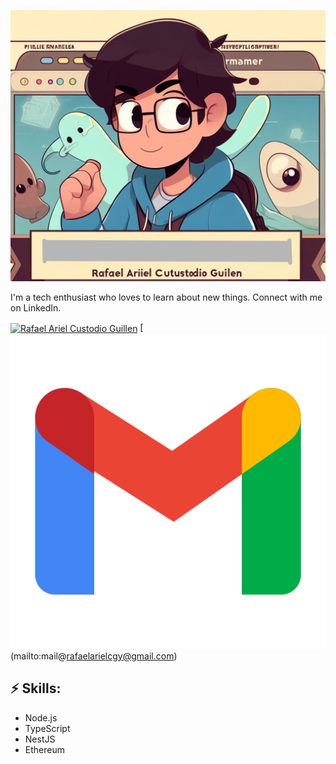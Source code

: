 
![Header image](https://raw.githubusercontent.com/0-0Rafael/0-0Rafael/master/Assets/_6757f14f-f113-4786-8783-71584068c627.jpg)
<!-- You can create your own header images using Canva, it has a lot of templates. If you do, use the following link https://www.canva.com/join/celeriac-tread-jellyfish -->
I'm a tech enthusiast who loves to learn about new things. Connect with me on LinkedIn.


<a href="https://www.linkedin.com/in/rafael-ariel-custodio-guillén-726430276/" target="blank"><img align="center" src="https://raw.githubusercontent.com/rahuldkjain/github-profile-readme-generator/master/src/images/icons/Social/linked-in-alt.svg" alt="Rafael Ariel Custodio Guillen" height="30" width="40" /></a>
[![Gmail](https://raw.githubusercontent.com/0-0Rafael/0-0Rafael/master/Assets/nuevo.png)(mailto:mail@rafaelarielcgy@gmail.com)

## ⚡ Skills:
- Node.js
- TypeScript
- NestJS
- Ethereum
<!--
**0-0Rafael/0-0Rafael** is a ✨ _special_ ✨ repository because its `README.md` (this file) appears on your GitHub profile.

Here are some ideas to get you started:

- 🔭 I’m currently working on ...
- 🌱 I’m currently learning ...
- 👯 I’m looking to collaborate on ...
- 🤔 I’m looking for help with ...
- 💬 Ask me about ...
- 📫 How to reach me: ...
- 😄 Pronouns: ...
- ⚡ Fun fact: ...
-->
